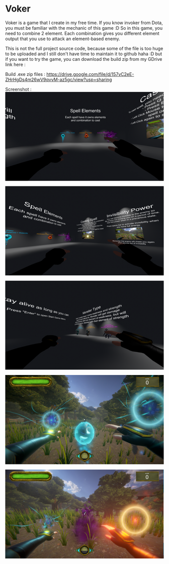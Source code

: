 # Voker
Voker is a game that I create in my free time. If you know invoker from Dota, you must be familiar with the mechanic of this game :D So in this game, you need to combine 2 element. Each combination gives you different element output that you use to attack an element-based enemy.


This is not the full project source code, because some of the file is too huge to be uploaded and I still don't have time to maintain it to github haha :D but if you want to try the game, you can download the build zip from my GDrive link here :

Build .exe zip files : https://drive.google.com/file/d/157vC2eE-ZHrHgDs4m26wV9qvvM-az5gc/view?usp=sharing


Screenshot :
![Alt text](https://github.com/HaidarATN/Voker/blob/main/Image/MainMenu0.png?raw=true "Main Menu")

![Alt text](https://github.com/HaidarATN/Voker/blob/main/Image/MainMenu1.png?raw=true "Main Menu")

![Alt text](https://github.com/HaidarATN/Voker/blob/main/Image/MainMenu2.png?raw=true "Main Menu")

![Alt text](https://github.com/HaidarATN/Voker/blob/main/Image/Gameplay0.png?raw=true "Gameplay")

![Alt text](https://github.com/HaidarATN/Voker/blob/main/Image/Gameplay1.png?raw=true "Gameplay")



